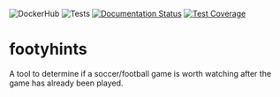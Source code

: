 ![DockerHub](https://github.com/pwnbus/footyhints/workflows/DockerHub/badge.svg)
![Tests](https://github.com/pwnbus/footyhints/workflows/Tests/badge.svg)
[![Documentation Status](https://readthedocs.org/projects/footyhints/badge/?version=latest)](https://footyhints.readthedocs.io/en/latest/?badge=latest)
[![Test Coverage](https://codeclimate.com/github/pwnbus/footyhints/badges/coverage.svg)](https://codeclimate.com/github/pwnbus/footyhints/coverage)
# footyhints
A tool to determine if a soccer/football game is worth watching after the game has already been played.
